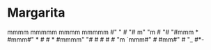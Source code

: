 
# Margarita

  mmmm    mmmmm     mmmm    mmmmm 
 #"   "   #   "#   m"  "m   #   "#
 "#mmm  * #mmm#" * #    # * #mmmm"
     "#   #        #    #   #   "m
 `mmm#"  _#_        #mm#"  _#_   "_
                        #*-   


